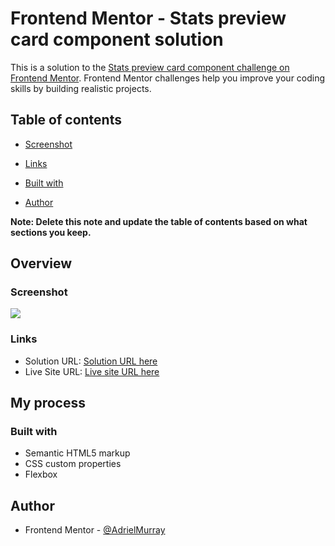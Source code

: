 # Frontend Mentor - Stats preview card component solution

This is a solution to the [Stats preview card component challenge on Frontend Mentor](https://www.frontendmentor.io/challenges/stats-preview-card-component-8JqbgoU62). Frontend Mentor challenges help you improve your coding skills by building realistic projects. 

## Table of contents


  
  - [Screenshot](#screenshot)
  - [Links](#links)

  - [Built with](#built-with)
  
- [Author](#author)

**Note: Delete this note and update the table of contents based on what sections you keep.**

## Overview



### Screenshot

![](./project-screenshot)



### Links

- Solution URL: [ Solution URL here](https://github.com/AdrielMurray/stats-preview-card-component-main)
- Live Site URL: [Live site URL here]( https://adrielmurray.github.io/stats-preview-card-component-main/)

## My process

### Built with

- Semantic HTML5 markup
- CSS custom properties
- Flexbox



## Author

- Frontend Mentor - [@AdrielMurray](https://www.frontendmentor.io/profile/AdrielMurray)

